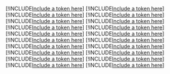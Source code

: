 [!INCLUDE[Include a token here](refs1521582424110/r1.md)]
[!INCLUDE[Include a token here](refs1521582424110/r2.md)]
[!INCLUDE[Include a token here](refs1521582424110/r3.md)]
[!INCLUDE[Include a token here](refs1521582424110/r4.md)]
[!INCLUDE[Include a token here](refs1521582424110/r5.md)]
[!INCLUDE[Include a token here](refs1521582424110/r6.md)]
[!INCLUDE[Include a token here](refs1521582424110/r7.md)]
[!INCLUDE[Include a token here](refs1521582424110/r8.md)]
[!INCLUDE[Include a token here](refs1521582424110/r9.md)]
[!INCLUDE[Include a token here](refs1521582424110/r10.md)]
[!INCLUDE[Include a token here](refs1521582424110/r11.md)]
[!INCLUDE[Include a token here](refs1521582424110/r12.md)]
[!INCLUDE[Include a token here](refs1521582424110/r13.md)]
[!INCLUDE[Include a token here](refs1521582424110/r14.md)]
[!INCLUDE[Include a token here](refs1521582424110/r15.md)]
[!INCLUDE[Include a token here](refs1521582424110/r16.md)]
[!INCLUDE[Include a token here](refs1521582424110/r17.md)]
[!INCLUDE[Include a token here](refs1521582424110/r18.md)]
[!INCLUDE[Include a token here](refs1521582424110/r19.md)]
[!INCLUDE[Include a token here](refs1521582424110/r20.md)]